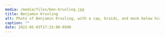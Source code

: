 ```yaml
---
media: /media/files/ben-krusling.jpg
title: Benjamin Krusling
alt: Photo of Benjamin Krusling, with a cap, braids, and mask below his chin.
caption: ""
date: 2022-05-03T17:23:00-0500
---
```

